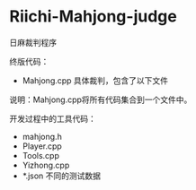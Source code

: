 # Riichi-Mahjong-judge
日麻裁判程序

终版代码：
- Mahjong.cpp 具体裁判，包含了以下文件

说明：Mahjong.cpp将所有代码集合到一个文件中。

开发过程中的工具代码：
- mahjong.h
- Player.cpp
- Tools.cpp
- Yizhong.cpp
- *.json 不同的测试数据
